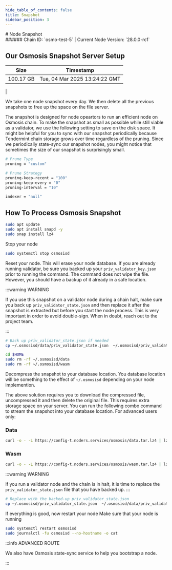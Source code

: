 ```yaml
---
hide_table_of_contents: false
title: Snapshot
sidebar_position: 3
---
```


<div class="h1-with-icon icon-osmosis">
# Node Snapshot
</div>
###### Chain ID: `osmo-test-5` | Current Node Version: `28.0.0-rc1`

## Our Osmosis Snapshot Server Setup

| Size   | Timestamp    |
|--------|--------------|
| 100.17 GB | Tue, 04 Mar 2025 13:24:22 GMT  |


We take one node snapshot every day. We then delete all the previous snapshots to free up the space on the file server.

The snapshot is designed for node opeartors to run an efficient node on Osmosis chain. To make the snapshot as small as possible while still viable as a validator, we use the following setting to save on the disk space. It might be helpful for you to sync with our snapshot periodically because Tendermint chain storage grows over time regardless of the pruning. Since we periodically state-sync our snapshot nodes, you might notice that sometimes the size of our snapshot is surprisingly small.

```bash title="app.toml"
# Prune Type
pruning = "custom"

# Prune Strategy
pruning-keep-recent = "100"
pruning-keep-every = "0"
pruning-interval = "10"
```

```bash title="config.toml"
indexer = "null"
```

## How To Process Osmosis Snapshot
```bash
sudo apt update
sudo apt install snapd -y
sudo snap install lz4
```

Stop your node
```bash
sudo systemctl stop osmosisd
```
Reset your node. This will erase your node database. If you are already running validator, be sure you backed up your `priv_validator_key.json` prior to running the command. The command does not wipe the file. However, you should have a backup of it already in a safe location.

:::warning WARNING

If you use this snapshot on a validator node during a chain halt, make sure you back up `priv_validator_state.json` and then replace it after the snapshot is extracted but before you start the node process. This is very important in order to avoid double-sign. When in doubt, reach out to the project team.

:::

```bash
# Back up priv_validator_state.json if needed
cp ~/.osmosisd/data/priv_validator_state.json  ~/.osmosisd/priv_validator_state.json

cd $HOME
sudo rm -rf ~/.osmosisd/data
sudo rm -rf ~/.osmosisd/wasm
```

Decompress the snapshot to your database location. You database location will be something to the effect of `~/.osmosisd` depending on your node implemention.

The above solution requires you to download the compressed file, uncompressed it and then delete the original file. This requires extra storage space on your server. You can run the following combo command to stream the snapshot into your database location. For advanced users only:
### Data
```bash
curl -o - -L https://config-t.noders.services/osmosis/data.tar.lz4 | lz4 -d | tar -x -C ~/.osmosisd
```
### Wasm
```bash
curl -o - -L https://config-t.noders.services/osmosis/wasm.tar.lz4 | lz4 -d | tar -x -C ~/.osmosisd
```

:::warning WARNING

If you run a validator node and the chain is in halt, it is time to replace the `priv_validator_state.json` file that you have backed up.
:::

```bash
# Replace with the backed-up priv_validator_state.json
cp ~/.osmosisd/priv_validator_state.json  ~/.osmosisd/data/priv_validator_state.json
```

If everything is good, now restart your node
Make sure that your node is running

```bash
sudo systemctl restart osmosisd
sudo journalctl -fu osmosisd --no-hostname -o cat
```

:::info ADVANCED ROUTE

We also have Osmosis state-sync service to help you bootstrap a node.

:::